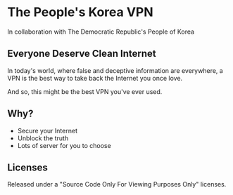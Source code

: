 # The People's Korea VPN
In collaboration with The Democratic Republic's People of Korea

## Everyone Deserve Clean Internet
In today's world, where false and deceptive information are everywhere, a VPN is the best way to take back the Internet you once love.

And so, this might be the best VPN you've ever used.

## Why?
 - Secure your Internet
 - Unblock the truth
 - Lots of server for you to choose

## Licenses
Released under a "Source Code Only For Viewing Purposes Only" licenses.